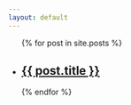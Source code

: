 ```yaml
---
layout: default
---
```

<ul class="post-listing">
  {% for post in site.posts %}
    <li>
      <h2><a href="{{ post.url }}" class="link">{{ post.title }}</a></h2>
    </li>
  {% endfor %}
</ul>
